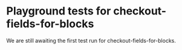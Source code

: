 # Playground tests for checkout-fields-for-blocks
We are still awaiting the first test run for checkout-fields-for-blocks.
